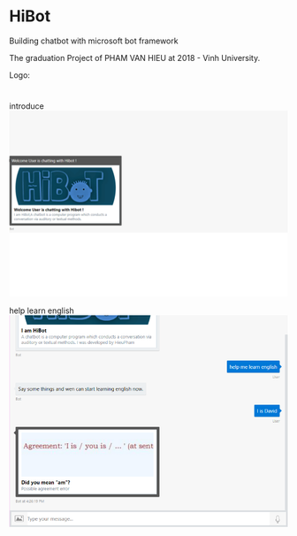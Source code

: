 # HiBot
Building chatbot with microsoft bot framework

The graduation Project of PHAM VAN HIEU at 2018 - Vinh University.


Logo:
# 

introduce
![alt text](https://github.com/hieuxinhe94/HiBot/blob/master/intro_image.png)

help learn english
![alt text](https://github.com/hieuxinhe94/HiBot/blob/master/intro_image_2.png)

